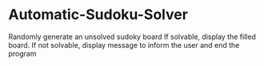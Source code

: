 # Automatic-Sudoku-Solver
Randomly generate an unsolved sudoky board
If solvable, display the filled board. 
If not solvable, display message to inform the user and end the program
